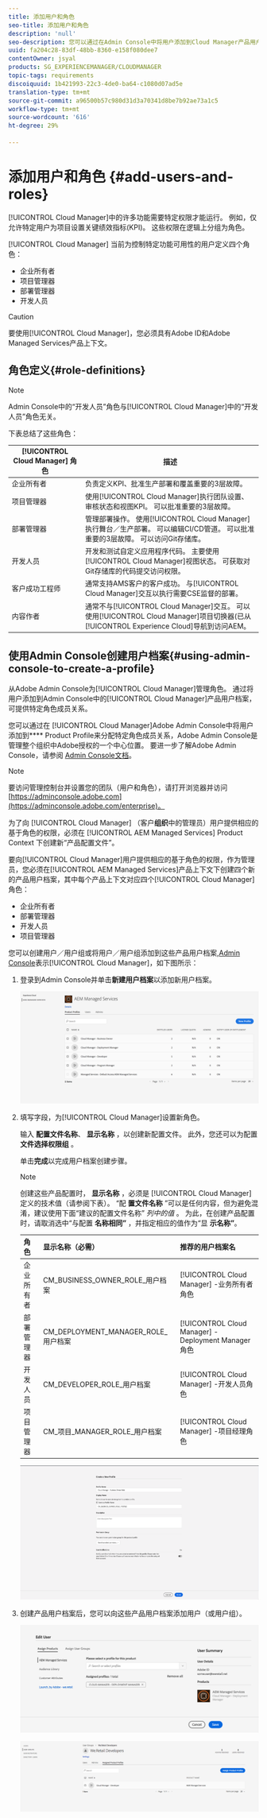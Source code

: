 ```yaml
---
title: 添加用户和角色
seo-title: 添加用户和角色
description: 'null'
seo-description: 您可以通过在Admin Console中将用户添加到Cloud Manager产品用户档案来分配特定角色成员资格。 请按照本节了解更多信息。
uuid: fa204c28-83df-48bb-8360-e158f080dee7
contentOwner: jsyal
products: SG_EXPERIENCEMANAGER/CLOUDMANAGER
topic-tags: requirements
discoiquuid: 1b421993-22c3-4de0-ba64-c1080d07ad5e
translation-type: tm+mt
source-git-commit: a96500b57c980d31d3a70341d8be7b92ae73a1c5
workflow-type: tm+mt
source-wordcount: '616'
ht-degree: 29%

---
```



# 添加用户和角色 {#add-users-and-roles}

[!UICONTROL Cloud Manager]中的许多功能需要特定权限才能运行。 例如，仅允许特定用户为项目设置关键绩效指标(KPI)。 这些权限在逻辑上分组为角色。

[!UICONTROL Cloud Manager] 当前为控制特定功能可用性的用户定义四个角色：

* 企业所有者
* 项目管理器
* 部署管理器
* 开发人员

>[!CAUTION]
>
>要使用[!UICONTROL Cloud Manager]，您必须具有Adobe ID和Adobe Managed Services产品上下文。

## 角色定义{#role-definitions}

>[!NOTE]
>
>Admin Console中的“开发人员”角色与[!UICONTROL Cloud Manager]中的“开发人员”角色无关。

下表总结了这些角色：

| [!UICONTROL Cloud Manager] 角色 | 描述 |
|--- |--- |
| 企业所有者 | 负责定义KPI、批准生产部署和覆盖重要的3层故障。 |
| 项目管理器 | 使用[!UICONTROL Cloud Manager]执行团队设置、审核状态和视图KPI。 可以批准重要的3层故障。 |
| 部署管理器 | 管理部署操作。 使用[!UICONTROL Cloud Manager]执行舞台／生产部署。 可以编辑CI/CD管道。 可以批准重要的3层故障。 可以访问Git存储库。 |
| 开发人员 | 开发和测试自定义应用程序代码。 主要使用[!UICONTROL Cloud Manager]视图状态。 可获取对Git存储库的代码提交访问权限。 |
| 客户成功工程师 | 通常支持AMS客户的客户成功。 与[!UICONTROL Cloud Manager]交互以执行需要CSE监督的部署。 |
| 内容作者 | 通常不与[!UICONTROL Cloud Manager]交互。 可以使用[!UICONTROL Cloud Manager]项目切换器(已从[!UICONTROL Experience Cloud]导航到访问AEM。 |

## 使用Admin Console创建用户档案{#using-admin-console-to-create-a-profile}

从Adobe Admin Console为[!UICONTROL Cloud Manager]管理角色。 通过将用户添加到Admin Console中的[!UICONTROL Cloud Manager]产品用户档案，可提供特定角色成员关系。

您可以通过在 [!UICONTROL Cloud Manager]Adobe Admin Console中将用户添加到&#x200B;**** Product Profile来分配特定角色成员关系，Adobe Admin Console是管理整个组织中Adobe授权的一个中心位置。 要进一步了解Adobe Admin Console，请参阅 [Admin Console文档](https://helpx.adobe.com/cn/enterprise/using/admin-console.html)。

>[!NOTE]
>
>要访问管理控制台并设置您的团队（用户和角色），请打开浏览器并访问[https://adminconsole.adobe.com](https://adminconsole.adobe.com/enterprise)。

为了向 [!UICONTROL Cloud Manager] （客户&#x200B;**组织**&#x200B;中的管理员）用户提供相应的基于角色的权限，必须在 [!UICONTROL AEM Managed Services] Product Context 下创建新“产品配置文件”。

要向[!UICONTROL Cloud Manager]用户提供相应的基于角色的权限，作为管理员，您必须在[!UICONTROL AEM Managed Services]产品上下文下创建四个新的产品用户档案，其中每个产品上下文对应四个[!UICONTROL Cloud Manager]角色：

* 企业所有者
* 部署管理器
* 开发人员
* 项目管理器

您可以创建用户／用户组或将用户／用户组添加到这些产品用户档案,[Admin Console](https://adminconsole.adobe.com/)表示[!UICONTROL Cloud Manager]，如下图所示：

1. 登录到Admin Console并单击&#x200B;**新建用户档案**&#x200B;以添加新用户档案。

   ![](assets/admin_console_roles-1.png)

1. 填写字段，为[!UICONTROL Cloud Manager]设置新角色。

   输入 **配置文件名称**、 **显示名称** ，以创建新配置文件。 此外，您还可以为配置 **文件选择权限组** 。

   单击&#x200B;**完成**&#x200B;以完成用户档案创建步骤。

   >[!NOTE]
   >
   >创建这些产品配置时， **显示名称** ，必须是 [!UICONTROL Cloud Manager] 定义的技术值（请参阅下表）。 “配 **置文件名称** ”可以是任何内容，但为避免混淆，建议使用下面“建议的配置文件名称” *列中的值* 。 为此，在创建产品配置时，请取消选中“与配置 **名称相同”** ，并指定相应的值作为“显 **示名称”**。

   | **角色** | **显示名称（必需）** | **推荐的用户档案名** |
   |---|---|---|
   | 企业所有者 | CM_BUSINESS_OWNER_ROLE_用户档案 | [!UICONTROL Cloud Manager] -业务所有者角色 |
   | 部署管理器 | CM_DEPLOYMENT_MANAGER_ROLE_用户档案 | [!UICONTROL Cloud Manager] - Deployment Manager角色 |
   | 开发人员 | CM_DEVELOPER_ROLE_用户档案 | [!UICONTROL Cloud Manager] -开发人员角色 |
   | 项目管理器 | CM_项目_MANAGER_ROLE_用户档案 | [!UICONTROL Cloud Manager] -项目经理角色 |

   ![](assets/screen_shot_2018-05-04at171819.png)

1. 创建产品用户档案后，您可以向这些产品用户档案添加用户（或用户组）。

   ![](assets/image2018-4-9_15-19-26.png)

   ![](assets/image2018-4-9_15-16-47.png)

